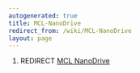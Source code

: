 ```yaml
---
autogenerated: true
title: MCL-NanoDrive
redirect_from: /wiki/MCL-NanoDrive
layout: page
---
```


1.  REDIRECT [MCL NanoDrive](MCL_NanoDrive "wikilink")
